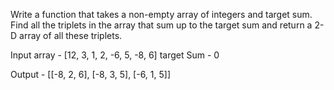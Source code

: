 Write  a function that takes a non-empty array of integers and target sum.
Find all the triplets in the array that sum up to the target sum and return a 
2-D array of all these triplets.

Input
array - [12, 3, 1, 2, -6, 5, -8, 6]
target Sum - 0

Output - [[-8, 2, 6], [-8, 3, 5], [-6, 1, 5]]